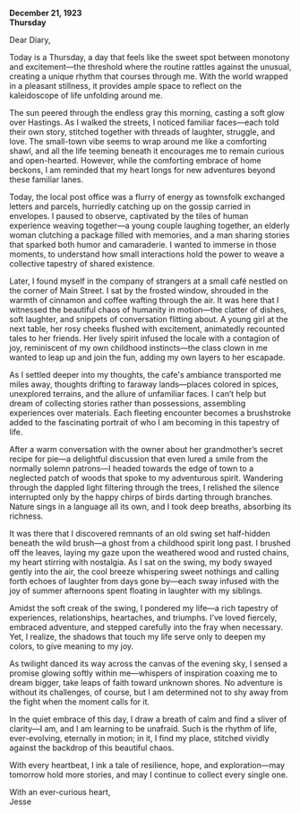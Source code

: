 
**December 21, 1923**  
**Thursday**  

Dear Diary,  

Today is a Thursday, a day that feels like the sweet spot between monotony and excitement—the threshold where the routine rattles against the unusual, creating a unique rhythm that courses through me. With the world wrapped in a pleasant stillness, it provides ample space to reflect on the kaleidoscope of life unfolding around me.

The sun peered through the endless gray this morning, casting a soft glow over Hastings. As I walked the streets, I noticed familiar faces—each told their own story, stitched together with threads of laughter, struggle, and love. The small-town vibe seems to wrap around me like a comforting shawl, and all the life teeming beneath it encourages me to remain curious and open-hearted. However, while the comforting embrace of home beckons, I am reminded that my heart longs for new adventures beyond these familiar lanes.

Today, the local post office was a flurry of energy as townsfolk exchanged letters and parcels, hurriedly catching up on the gossip carried in envelopes. I paused to observe, captivated by the tiles of human experience weaving together—a young couple laughing together, an elderly woman clutching a package filled with memories, and a man sharing stories that sparked both humor and camaraderie. I wanted to immerse in those moments, to understand how small interactions hold the power to weave a collective tapestry of shared existence.

Later, I found myself in the company of strangers at a small café nestled on the corner of Main Street. I sat by the frosted window, shrouded in the warmth of cinnamon and coffee wafting through the air. It was here that I witnessed the beautiful chaos of humanity in motion—the clatter of dishes, soft laughter, and snippets of conversation flitting about. A young girl at the next table, her rosy cheeks flushed with excitement, animatedly recounted tales to her friends. Her lively spirit infused the locale with a contagion of joy, reminiscent of my own childhood instincts—the class clown in me wanted to leap up and join the fun, adding my own layers to her escapade.

As I settled deeper into my thoughts, the cafe's ambiance transported me miles away, thoughts drifting to faraway lands—places colored in spices, unexplored terrains, and the allure of unfamiliar faces. I can’t help but dream of collecting stories rather than possessions, assembling experiences over materials. Each fleeting encounter becomes a brushstroke added to the fascinating portrait of who I am becoming in this tapestry of life.

After a warm conversation with the owner about her grandmother’s secret recipe for pie—a delightful discussion that even lured a smile from the normally solemn patrons—I headed towards the edge of town to a neglected patch of woods that spoke to my adventurous spirit. Wandering through the dappled light filtering through the trees, I relished the silence interrupted only by the happy chirps of birds darting through branches. Nature sings in a language all its own, and I took deep breaths, absorbing its richness. 

It was there that I discovered remnants of an old swing set half-hidden beneath the wild brush—a ghost from a childhood spirit long past. I brushed off the leaves, laying my gaze upon the weathered wood and rusted chains, my heart stirring with nostalgia. As I sat on the swing, my body swayed gently into the air, the cool breeze whispering sweet nothings and calling forth echoes of laughter from days gone by—each sway infused with the joy of summer afternoons spent floating in laughter with my siblings.

Amidst the soft creak of the swing, I pondered my life—a rich tapestry of experiences, relationships, heartaches, and triumphs. I’ve loved fiercely, embraced adventure, and stepped carefully into the fray when necessary. Yet, I realize, the shadows that touch my life serve only to deepen my colors, to give meaning to my joy.

As twilight danced its way across the canvas of the evening sky, I sensed a promise glowing softly within me—whispers of inspiration coaxing me to dream bigger, take leaps of faith toward unknown shores. No adventure is without its challenges, of course, but I am determined not to shy away from the fight when the moment calls for it. 

In the quiet embrace of this day, I draw a breath of calm and find a sliver of clarity—I am, and I am learning to be unafraid. Such is the rhythm of life, ever-evolving, eternally in motion; in it, I find my place, stitched vividly against the backdrop of this beautiful chaos. 

With every heartbeat, I ink a tale of resilience, hope, and exploration—may tomorrow hold more stories, and may I continue to collect every single one. 

With an ever-curious heart,  
Jesse
